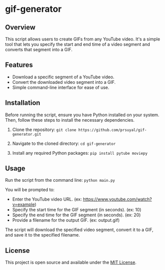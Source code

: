 # gif-generator


## Overview
This script allows users to create GIFs from any YouTube video. It's a simple tool that lets you specify the start and end time of a video segment and converts that segment into a GIF. 

## Features
- Download a specific segment of a YouTube video.
- Convert the downloaded video segment into a GIF.
- Simple command-line interface for ease of use.

## Installation
Before running the script, ensure you have Python installed on your system. Then, follow these steps to install the necessary dependencies.

1. Clone the repository:
`git clone https://github.com/prsuyal/gif-generator.git`

2. Navigate to the cloned directory:
`cd gif-generator`

3. Install any required Python packages: `pip install pytube moviepy`


## Usage
Run the script from the command line:
`python main.py`

You will be prompted to:
- Enter the YouTube video URL. (ex: https://www.youtube.com/watch?v=example)
- Specify the start time for the GIF segment (in seconds). (ex: 10)
- Specify the end time for the GIF segment (in seconds). (ex: 20)
- Provide a filename for the output GIF. (ex: output.gif)

The script will download the specified video segment, convert it to a GIF, and save it to the specified filename.

## License
This project is open source and available under the [MIT License](LICENSE).
